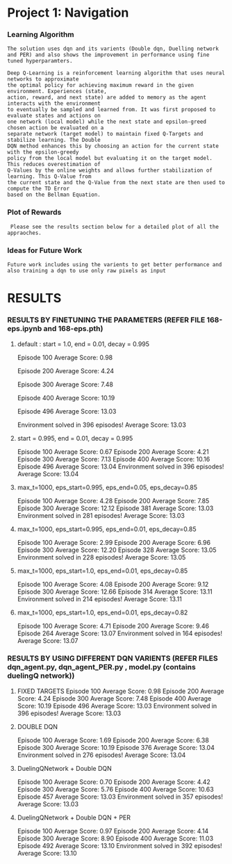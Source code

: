 

# Project 1: Navigation

### Learning Algorithm
	
	The solution uses dqn and its varients (Double dqn, Duelling network and PER) and also shows the improvement in performance using fine tuned hyperparamters.

	Deep Q-Learning is a reinforcement learning algorithm that uses neural networks to approximate
	the optimal policy for achieving maximum reward in the given environment. Experiences (state,
	action, reward, and next state) are added to memory as the agent interacts with the environment
	to eventually be sampled and learned from. It was first proposed to evaluate states and actions on
	one network (local model) while the next state and epsilon-greed chosen action be evaluated on a
	separate network (target model) to maintain fixed Q-Targets and stabilize learning. The Double
	DQN method enhances this by choosing an action for the current state with the epsilon-greedy
	policy from the local model but evaluating it on the target model. This reduces overestimation of
	Q-Values by the online weights and allows further stabilization of learning. This Q-Value from
	the current state and the Q-Value from the next state are then used to compute the TD Error
	based on the Bellman Equation.
	
	

### Plot of Rewards
	 Please see the results section below for a detailed plot of all the appraoches.


### Ideas for Future Work

	Future work includes using the varients to get better performance and also training a dqn to use only raw pixels as input


# RESULTS

### RESULTS BY FINETUNING THE PARAMETERS (REFER FILE 168-eps.ipynb and 168-eps.pth)

1. default : start = 1.0, end = 0.01, decay = 0.995

	Episode 100	Average Score: 0.98

	Episode 200	Average Score: 4.24

	Episode 300	Average Score: 7.48
	
	Episode 400	Average Score: 10.19
	
	Episode 496	Average Score: 13.03
	
	Environment solved in 396 episodes!	Average Score: 13.03


2. start = 0.995, end = 0.01, decay = 0.995

	Episode 100	Average Score: 0.67
	Episode 200	Average Score: 4.21
	Episode 300	Average Score: 7.13
	Episode 400	Average Score: 10.16
	Episode 496	Average Score: 13.04
	Environment solved in 396 episodes!	Average Score: 13.04


3. max_t=1000, eps_start=0.995, eps_end=0.05, eps_decay=0.85

	Episode 100	Average Score: 4.28
	Episode 200	Average Score: 7.85
	Episode 300	Average Score: 12.12
	Episode 381	Average Score: 13.03
	Environment solved in 281 episodes!	Average Score: 13.03


4. max_t=1000, eps_start=0.995, eps_end=0.01, eps_decay=0.85

	Episode 100	Average Score: 2.99
	Episode 200	Average Score: 6.96
	Episode 300	Average Score: 12.20
	Episode 328	Average Score: 13.05
	Environment solved in 228 episodes!	Average Score: 13.05


5. max_t=1000, eps_start=1.0, eps_end=0.01, eps_decay=0.85

	Episode 100	Average Score: 4.08
	Episode 200	Average Score: 9.12
	Episode 300	Average Score: 12.66
	Episode 314	Average Score: 13.11
	Environment solved in 214 episodes!	Average Score: 13.11



6. max_t=1000, eps_start=1.0, eps_end=0.01, eps_decay=0.82

	Episode 100	Average Score: 4.71
	Episode 200	Average Score: 9.46
	Episode 264	Average Score: 13.07
	Environment solved in 164 episodes!	Average Score: 13.07




### RESULTS BY USING DIFFERENT DQN VARIENTS (REFER FILES dqn_agent.py, dqn_agent_PER.py , model.py (contains duelingQ network))

1. FIXED TARGETS
	Episode 100	Average Score: 0.98
	Episode 200	Average Score: 4.24
	Episode 300	Average Score: 7.48
	Episode 400	Average Score: 10.19
	Episode 496	Average Score: 13.03
	Environment solved in 396 episodes!	Average Score: 13.03


2. DOUBLE DQN

	Episode 100	Average Score: 1.69
	Episode 200	Average Score: 6.38
	Episode 300	Average Score: 10.19
	Episode 376	Average Score: 13.04
	Environment solved in 276 episodes!	Average Score: 13.04



3. DuelingQNetwork + Double DQN 

	Episode 100	Average Score: 0.70
	Episode 200	Average Score: 4.42
	Episode 300	Average Score: 5.76
	Episode 400	Average Score: 10.63
	Episode 457	Average Score: 13.03
	Environment solved in 357 episodes!	Average Score: 13.03



4. DuelingQNetwork + Double DQN + PER

	Episode 100	Average Score: 0.97
	Episode 200	Average Score: 4.14
	Episode 300	Average Score: 8.90
	Episode 400	Average Score: 11.03
	Episode 492	Average Score: 13.10
	Environment solved in 392 episodes!	Average Score: 13.10



